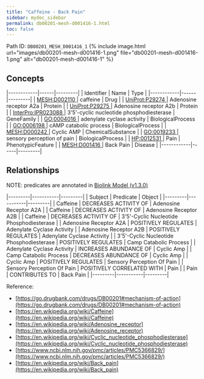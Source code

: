 ```yaml
---
title: "Caffeine - Back Pain"
sidebar: mydoc_sidebar
permalink: db00201-mesh-d001416-1.html
toc: false 
---
```



Path ID: `DB00201_MESH_D001416_1`
{% include image.html url="images/db00201-mesh-d001416-1.png" file="db00201-mesh-d001416-1.png" alt="db00201-mesh-d001416-1" %}

## Concepts

|------------|------|---------|
| Identifier | Name | Type    |
|------------|------|---------|
| <a href="https://identifiers.org/MESH:D002110">MESH:D002110 </a> | caffeine | Drug |
| <a href="https://identifiers.org/UniProt:P29274">UniProt:P29274 </a> | Adenosine receptor A2a | Protein |
| <a href="https://identifiers.org/UniProt:P29275">UniProt:P29275 </a> | Adenosine receptor A2b | Protein |
| <a href="https://identifiers.org/InterPro:IPR023088">InterPro:IPR023088 </a> | 3'5'-cyclic nucleotide phosphodiesterase | GeneFamily |
| <a href="https://identifiers.org/GO:0004016">GO:0004016 </a> | adenylate cyclase activity | BiologicalProcess |
| <a href="https://identifiers.org/GO:0006198">GO:0006198 </a> | cAMP catabolic process | BiologicalProcess |
| <a href="https://identifiers.org/MESH:D000242">MESH:D000242 </a> | Cyclic AMP | ChemicalSubstance |
| <a href="https://identifiers.org/GO:0019233">GO:0019233 </a> | sensory perception of pain | BiologicalProcess |
| <a href="https://identifiers.org/HP:0012531">HP:0012531 </a> | Pain | PhenotypicFeature |
| <a href="https://identifiers.org/MESH:D001416">MESH:D001416 </a> | Back Pain | Disease |
|------------|------|---------|

## Relationships


NOTE: predicates are annotated in <a href="https://github.com/biolink/biolink-model/releases/tag/v1.3.0">Biolink Model (v1.3.0)</a>

|---------|-----------|---------|
| Subject | Predicate | Object  |
|---------|-----------|---------|
| Caffeine | DECREASES ACTIVITY OF | Adenosine Receptor A2A |
| Caffeine | DECREASES ACTIVITY OF | Adenosine Receptor A2B |
| Caffeine | DECREASES ACTIVITY OF | 3'5'-Cyclic Nucleotide Phosphodiesterase |
| Adenosine Receptor A2A | POSITIVELY REGULATES | Adenylate Cyclase Activity |
| Adenosine Receptor A2B | POSITIVELY REGULATES | Adenylate Cyclase Activity |
| 3'5'-Cyclic Nucleotide Phosphodiesterase | POSITIVELY REGULATES | Camp Catabolic Process |
| Adenylate Cyclase Activity | INCREASES ABUNDANCE OF | Cyclic Amp |
| Camp Catabolic Process | DECREASES ABUNDANCE OF | Cyclic Amp |
| Cyclic Amp | POSITIVELY REGULATES | Sensory Perception Of Pain |
| Sensory Perception Of Pain | POSITIVELY CORRELATED WITH | Pain |
| Pain | CONTRIBUTES TO | Back Pain |
|---------|-----------|---------|

Reference: 
  - [https://go.drugbank.com/drugs/DB00201#mechanism-of-action](https://go.drugbank.com/drugs/DB00201#mechanism-of-action)
  - [https://en.wikipedia.org/wiki/Caffeine](https://en.wikipedia.org/wiki/Caffeine)
  - [https://en.wikipedia.org/wiki/Adenosine_receptor](https://en.wikipedia.org/wiki/Adenosine_receptor)
  - [https://en.wikipedia.org/wiki/Cyclic_nucleotide_phosphodiesterase](https://en.wikipedia.org/wiki/Cyclic_nucleotide_phosphodiesterase)
  - [https://www.ncbi.nlm.nih.gov/pmc/articles/PMC5366829/](https://www.ncbi.nlm.nih.gov/pmc/articles/PMC5366829/)
  - [https://en.wikipedia.org/wiki/Back_pain](https://en.wikipedia.org/wiki/Back_pain)
